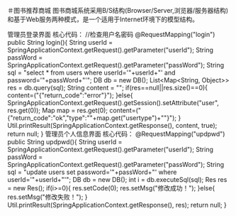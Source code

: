 ＃图书推荐商城
图书商城系统采用B/S结构(Browser/Server,浏览器/服务器结构)和基于Web服务两种模式，是一个适用于Internet环境下的模型结构。

管理员登录界面
核心代码：
//检查用户名密码
@RequestMapping("login")
	public String login(){
String userId = SpringApplicationContext.getRequest().getParameter("userId");
		String passWord = SpringApplicationContext.getRequest().getParameter("passWord");
		String sql = "select * from users where userId='"+userId+"' and password='"+passWord+"'";
		DB db = new DB();
		List<Map<String, Object>> res = db.query(sql);
		String content = "";
		if(res==null||res.size()==0){
			content=("{\"return_code\":\"error\"}");
		}else{
			SpringApplicationContext.getRequest().getSession().setAttribute("user", res.get(0));
			Map map = res.get(0);
			content=("{\"return_code\":\"ok\",\"type\":\""+map.get("usertype")+"\"}");
		}
		Util.printResult(SpringApplicationContext.getResponse(), content, true);
		return null;
	}
管理员个人信息界面
核心代码：
@RequestMapping("updpwd")
	public String updpwd(){
		String userId = SpringApplicationContext.getRequest().getParameter("userId");
		String passWord = SpringApplicationContext.getRequest().getParameter("passWord");
		String sql = "update users set password='"+passWord+"' where userId='"+userId+"'";
		DB db = new DB();
		int i = db.executeSql(sql);
		Res res = new Res();
		if(i>=0){
			res.setCode(0);
			res.setMsg("修改成功！");
		}else{
			res.setMsg("修改失败！");
		}
		Util.printResult(SpringApplicationContext.getResponse(), res);
		return null;
	}


